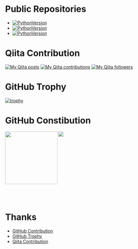# Public Repositories

* [![PythonVersion](https://img.shields.io/badge/Python-AzFS-brightgreen.svg?logo=microsoft-azure&style=flat)](https://github.com/gsy0911/azfs)
* [![PythonVersion](https://img.shields.io/badge/Python-Paten-brightgreen.svg?logo=azure-functions&style=flat)](https://github.com/gsy0911/paten)
* [![PythonVersion](https://img.shields.io/badge/Python-SlackApiDecorator-brightgreen.svg?logo=slack&style=flat)](https://github.com/gsy0911/slack-api-decorator)


# Qiita Contribution

[![My Qiita posts](https://qiita-badge.apiapi.app/s/gsy0911/posts.svg)](http://qiita.com/gsy0911) [![My Qiita contributions](https://qiita-badge.apiapi.app/s/gsy0911/contributions.svg)](http://qiita.com/gsy0911) [![My Qiita followers](https://qiita-badge.apiapi.app/s/gsy0911/followers.svg)](http://qiita.com/gsy0911)

# GitHub Trophy

[![trophy](https://github-profile-trophy.vercel.app/?username=gsy0911)](https://github.com/gsy0911/github-profile-trophy)


# GitHub Constibution

<a href="https://github.com/anuraghazra/github-readme-stats">
  <img height="170"align="left" src="https://github-readme-stats.vercel.app/api?username=gsy0911&count_private=true" />
</a>
<a href="https://github.com/anuraghazra/github-readme-stats">
  <img align="left" src="https://github-readme-stats.vercel.app/api/top-langs/?username=gsy0911&layout=compact" />
</a>

<br excuse="I do not like br here. if you know how to remove, this let me know">
<br>
<br>
<br>
<br>
<br>
<br>
<br>
<br>
<br>
<br>
<br>
<br>

# Thanks

* [GitHub Contribution](https://qiita.com/zizi4n5/items/f8076cb25bbf64a9bc1c)
* [GitHub Trophy](https://github.com/ryo-ma/github-profile-trophy)
* [Qiita Contribution](https://qiita.com/mikkame/items/f2c60d9caf8a8e38ec50)
